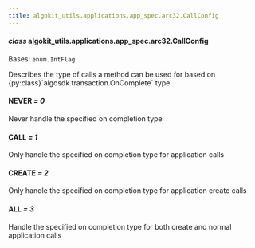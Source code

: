 ```yaml
---
title: algokit_utils.applications.app_spec.arc32.CallConfig
---
```

#### *class* algokit_utils.applications.app_spec.arc32.CallConfig

Bases: `enum.IntFlag`

Describes the type of calls a method can be used for based on {py:class}\`algosdk.transaction.OnComplete\` type

#### NEVER *= 0*

Never handle the specified on completion type

#### CALL *= 1*

Only handle the specified on completion type for application calls

#### CREATE *= 2*

Only handle the specified on completion type for application create calls

#### ALL *= 3*

Handle the specified on completion type for both create and normal application calls